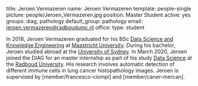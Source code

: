 title: Jeroen Vermazeren
name: Jeroen Vermazeren
template: people-single
picture: people/Jeroen_Vermazeren.jpg
position: Master Student
active: yes
groups: diag, pathology
default_group: pathology
email: jeroen.vermazeren@radboudumc.nl
office: 
type: student

In 2018, Jeroen Vermazeren graduated for his BSc [Data Science and Knowledge Engineering](https://www.maastrichtuniversity.nl/education/bachelor/data-science-and-artificial-intelligence) at [Maastricht University](https://www.maastrichtuniversity.nl/). During his bachelor, Jeroen studied abroad at the [University of Sydney](https://www.sydney.edu.au/). In March 2020, Jeroen joined the DIAG for an master internship as part of his study [Data Science](https://www.ru.nl/english/education/masters/data-science/) at the [Radboud University](https://www.ru.nl/english/). His research involves automatic detection of different immune cells in lung cancer histopathology images. Jeroen is supervised by [member/francesco-ciompi] and [member/caner-mercan].
